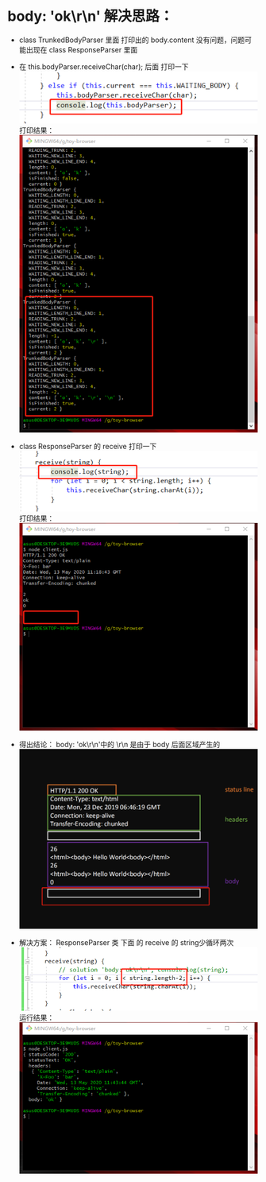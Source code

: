 # body: 'ok\r\n'  解决思路：
* class TrunkedBodyParser 里面 打印出的 body.content 没有问题，问题可能出现在 class ResponseParser 里面
* 在 this.bodyParser.receiveChar(char); 后面 打印一下  
![alt test](https://github.com/gitlyc2016/Frontend-01-Template/blob/master/week05/images/1.png)  
打印结果：  
![alt test](https://github.com/gitlyc2016/Frontend-01-Template/blob/master/week05/images/2.png)  
  

 * class ResponseParser 的 receive 打印一下  
![alt test](https://github.com/gitlyc2016/Frontend-01-Template/blob/master/week05/images/3.png)  
打印结果：  
![alt test](https://github.com/gitlyc2016/Frontend-01-Template/blob/master/week05/images/4.png)  

* 得出结论： body: 'ok\r\n'中的 \r\n 是由于 body 后面区域产生的  
![alt test](https://github.com/gitlyc2016/Frontend-01-Template/blob/master/week05/images/5.png)   

 *  解决方案： ResponseParser 类 下面 的 receive 的 string少循环两次  
![alt test](https://github.com/gitlyc2016/Frontend-01-Template/blob/master/week05/images/6.png)  
    运行结果：
![alt test](https://github.com/gitlyc2016/Frontend-01-Template/blob/master/week05/images/7.png) 
